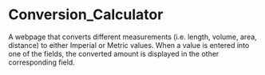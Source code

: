 # Conversion_Calculator
A webpage that converts different measurements (i.e. length, volume, area, distance) to either Imperial or Metric values. When a value is entered into one of the fields, the converted amount is displayed in the other corresponding field. 
